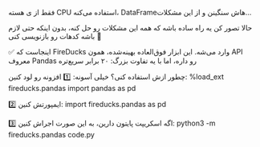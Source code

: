 فقط از ی هسته CPU استفاده می‌کنه، DataFrameهاش سنگینن و از این مشکلات...

حالا تصور کن یه راه ساده باشه که همه این مشکلات رو حل کنه، بدون اینکه حتی لازم باشه کدهات رو بازنویسی کنی 🤔

✅ اینجاست که FireDucks وارد می‌شه. این ابزار فوق‌العاده بهینه‌شده، همون API معروف Pandas رو داره، اما با یه تفاوت بزرگ: ۲۰ برابر سریع‌تره

چطور ازش استفاده کنی؟ خیلی آسونه:
1️⃣ افزونه رو لود کنین:
%load_ext fireducks.pandas
import pandas as pd

2️⃣ ایمپورتش کنین:
import fireducks.pandas as pd

3️⃣ اگه اسکریپت پایتون دارین، به این صورت اجراش کنین:
python3 -m fireducks.pandas code.py
